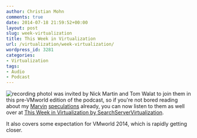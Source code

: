 ```yaml
---
author: Christian Mohn
comments: true
date: 2014-07-18 21:59:52+00:00
layout: post
slug: week-virtualization
title: This Week in Virtualization
url: /virtualization/week-virtualization/
wordpress_id: 3281
categories:
- Virtualization
tags:
- Audio
- Podcast
---
```


![recording photo](http://vninja.net/wordpress/wp-content/uploads/2014/07/4698e4136cb25d23d2ee4441_150_recording.jpg)I was invited by Nick Martin and Tom Walat to join them in this pre-VMworld edition of the podcast, so if you're not bored reading about my [Marvin](http://vninja.net/vmware-2/vmwares-mystic-marvin-project/) [speculations](http://vninja.net/vmware-2/marvin-speculation/) already, you can now listen to them as well over at [This Week in Virtualization](http://searchservervirtualization.techtarget.com/podcast/VMware-Marvin-speculation-and-VMworld-expectations)[ by SearchServerVirtualization](http://searchservervirtualization.techtarget.com/podcast/VMware-Marvin-speculation-and-VMworld-expectations). 

It also covers some expectation for VMworld 2014, which is rapidly getting closer.

<!--more-->
